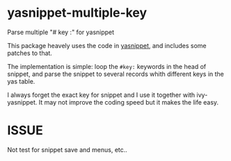 # yasnippet-multiple-key
Parse multiple "# key :" for yasnippet

This package heavely uses the code in [yasnippet](https://github.com/joaotavora/yasnippet), and includes some patches to that.

The implementation is simple: loop the `#key:` keywords in the head of snippet, and parse the snippet to several records whith different keys in the yas table.

I always forget the exact key for snippet and I use it together with ivy-yasnippet. It may not improve the coding speed but it makes the life easy.

# ISSUE

Not test for snippet save and menus, etc..
